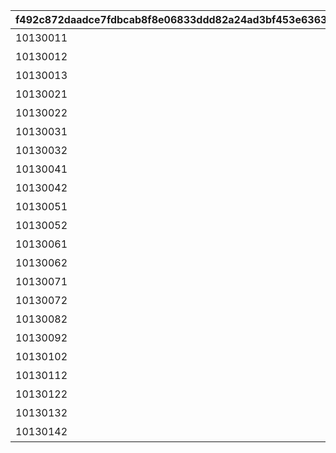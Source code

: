 |f492c872daadce7fdbcab8f8e06833ddd82a24ad3bf453e6363e0ee1c70ce14d|6d80634d457ef9fc11c38ac88d66656d10e03120b558186d4130b3c771fdae99|3f1edeae45ca7d86cbd3ceeb8ff0a4825ed155235478ab90dba43a19da3a779b|ea98ebcafdd34bbfa145d36debc50f20d89489b603481f61b7039a9339239075|b6bccc4d610001c19234c6df8a477792eef4c2ce56117f0788c6daa20787a2e2|740e09cd7f3c08a758598ff09146ad3b7457fde45aa1f86e7cd2c6233935c6c5|c6063eed3ed2341a821fe671bb03226bca66b4b3ef7b797f6cf9f39747b81d42|33da9b8d7e17e7e620b344f532a93f4f8b580be04f85578ef2972fce64a97781|60412deb138642f27dcff33831e32ae6ba00f1bb3f3c267068cf287668b2b16b|79caa6aeb71a0e92d5880d283675f72333b2aac30494c04330128ffbb0324cc3|6591df6b3507917082e84f6106b0f464e28de0d841a31221af6f70cfd678ae2f|2345c45b9396e0f78975f7b8767404913104d47a294fb7f365d7f8b6a90458b8|65ba8441208317486fbc4e56ccb1d04d93e6d017498b90b543acf1bdca54772c|
| --- | --- | --- | --- | --- | --- | --- | --- | --- | --- | --- | --- | --- |
|10130011|0|0|1|1015901|0|2023/10/31 12:00:00|10130|1枚目の写真|0|0|1|10159115|
|10130012|20|8|1|0|91002|2023/10/31 12:00:00|10130|1番目のメッセージ|10130011|0|2|0|
|10130013|20|8|8|0|91002|2023/11/03 5:00:00|10130|立派な冒険者めざして|0|11001276|3|0|
|10130021|0|0|2|0|0|2023/11/01 5:00:00|10130|2枚目の写真|10130011|0|1|0|
|10130022|20|8|1|0|91002|2023/10/31 12:00:00|10130|2番目のメッセージ|10130011|0|2|0|
|10130031|0|0|3|0|0|2023/11/01 5:00:00|10130|3枚目の写真|10130021|0|1|0|
|10130032|20|8|2|0|91002|2023/11/01 5:00:00|10130|3番目のメッセージ|10130021|0|2|0|
|10130041|0|0|4|0|0|2023/11/02 5:00:00|10130|4枚目の写真|10130031|0|1|0|
|10130042|20|8|2|0|91002|2023/11/01 5:00:00|10130|4番目のメッセージ|10130021|0|2|0|
|10130051|0|0|5|0|0|2023/11/02 5:00:00|10130|5枚目の写真|10130041|0|1|0|
|10130052|20|8|3|0|91002|2023/11/01 5:00:00|10130|5番目のメッセージ|10130031|0|2|0|
|10130061|0|0|6|0|0|2023/11/03 5:00:00|10130|6枚目の写真|10130051|0|1|0|
|10130062|20|8|3|0|91002|2023/11/01 5:00:00|10130|6番目のメッセージ|10130031|0|2|0|
|10130071|0|0|7|0|0|2023/11/03 5:00:00|10130|7枚目の写真|10130061|0|1|0|
|10130072|20|8|4|0|91002|2023/11/02 5:00:00|10130|7番目のメッセージ|10130041|0|2|0|
|10130082|20|8|4|0|91002|2023/11/02 5:00:00|10130|8番目のメッセージ|10130041|0|2|0|
|10130092|20|8|5|0|91002|2023/11/02 5:00:00|10130|9番目のメッセージ|10130051|0|2|0|
|10130102|20|8|5|0|91002|2023/11/02 5:00:00|10130|10番目のメッセージ|10130051|0|2|0|
|10130112|20|8|6|0|91002|2023/11/03 5:00:00|10130|11番目のメッセージ|10130061|0|2|0|
|10130122|20|8|6|0|91002|2023/11/03 5:00:00|10130|12番目のメッセージ|10130061|0|2|0|
|10130132|20|8|7|0|91002|2023/11/03 5:00:00|10130|13番目のメッセージ|10130071|0|2|0|
|10130142|20|8|7|0|91002|2023/11/03 5:00:00|10130|14番目のメッセージ|10130071|0|2|0|